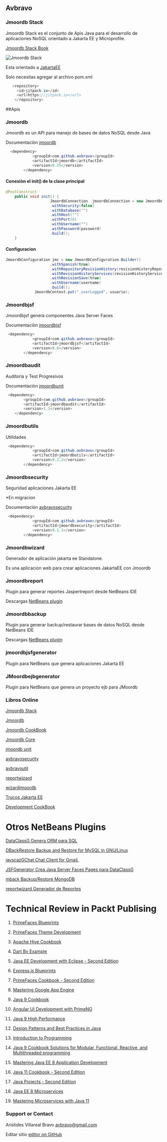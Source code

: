 ## Avbravo



### Jmoordb Stack

Jmoordb Stack es el conjunto de Apis Java para el desarrollo de aplicaciones NoSQL orientado a Jakarta EE y Microprofile.


[Jmoordb Stack Book ](https://avbravo.gitbooks.io/stack-jmoordb/content/)

![Jmoordb Stack](https://i.postimg.cc/ydX0ZW22/jmoordb-stack-1.png)


Esta orientado a 
[JakartaEE ](https://jakarta.ee/)


Solo necesitas agregar al archivo pom.xml

```java
   <repository>
     <id>jitpack.io</id>
     <url>https://jitpack.io</url>
    </repository>
```

##Apis

### Jmoordb 

Jmoordb es un API para manejo de bases de datos NoSQL desde Java

Documentaciòn [jmoordb](https://avbravo.gitbooks.io/jmoordb/content/) 

```java
  <dependency>
            <groupId>com.github.avbravo</groupId>
            <artifactId>jmoordb</artifactId>
            <version>0.25</version>
        </dependency>
```

#### Conexiòn el init() de la clase principal

```java
@PostConstruct
    public void init() {
                    JmoordbConnection  jmoordbConnection = new JmoordbConnection.Builder()
                    .withSecurity(false)                  
                    .withDatabase("")
                    .withHost("")
                    .withPort(0)
                    .withUsername("")
                    .withPassword(password)
                    .build();
    }
```


#### Configuracion
```java
JmoordbConfiguration jmc = new JmoordbConfiguration.Builder()
                    .withSpanish(true)                  
                    .withRepositoryRevisionHistory(revisionHistoryRepository)
                    .withRevisionHistoryServices(revisionHistoryServices)
                    .withRevisionSave(true)
                    .withUsername(username)
                    .build();
		     JmoordbContext.put("_userLogged", usuario);
```


### Jmoordbjsf

Jmoordbjsf genera componentes Java Server Faces

Documentaciòn [jmoordbjsf](https://avbravo.gitbooks.io/jmoordbjsf//content/) 

```java
 <dependency>
            <groupId>com.github.avbravo</groupId>
            <artifactId>jmoordbjsf</artifactId>
            <version>0.6</version>
        </dependency>
```


### Jmoordbaudit

Auditoria y Test Progresivos

Documentaciòn [jmoordbunit](https://avbravo.gitbooks.io/jmoordbunit/content/) 

```java
 <dependency>
	    <groupId>com.github.avbravo</groupId>
	    <artifactId>jmoordbaudit</artifactId>
	    <version>1.1</version>
	</dependency>
```



### Jmoordbutils

Utilidades

```java
 <dependency>
            <groupId>com.github.avbravo</groupId>
            <artifactId>jmoordbutils</artifactId>
            <version>0.2.2</version>
        </dependency>
```




### Jmoordbsecurity

Seguridad aplicaciones Jakarta EE

*En migracion

Documentaciòn [avbravosecurity](https://avbravo.gitbooks.io/avrbavosecurity/content/) 

```java
 <dependency>
            <groupId>com.github.avbravo</groupId>
            <artifactId>jmoordbsecurity</artifactId>
            <version>0.1.1</version>
        </dependency>
```



### Jmoordbwizard
Generador de aplicación jakarta ee Standalone.

Es una aplicacion web para crear aplicaciones JakartaEE con Jmoordb



### Jmoordbreport
Plugin para generar reportes Jaspertreport desde NetBeans IDE


Descargas [NetBeans plugin](http://plugins.netbeans.org/plugin/75519/?show=true) 


### Jmoordbbackup
Plugin para generar backup/restaurar bases de datos NoSQL desde NetBeans IDE

Descargas [NetBeans plugin](http://plugins.netbeans.org/plugin/75520/?show=true) 


### jmoordbjsfgenerator
Plugin para NetBeans que genera aplicaciones Jakarta EE

### JMoordbejbgenerator
Plugin para NetBeans que genera un proyecto ejb para JMoordb


### Libros Online

[Jmoordb Stack](https://avbravo.gitbooks.io/stack-jmoordb/content/)  

[Jmoordb](https://avbravo.gitbooks.io/jmoordb/content/)  

[Jmoordb CookBook](https://avbravo.gitbooks.io/jmoordb-cookbook/content/) 

[Jmoordb Core](https://avbravo.gitbooks.io/jmoordb-code/content/) 

[jmoordb unit](https://avbravo.gitbooks.io/jmoordbunit/content/)  

[avbravosecurity](https://avbravo.gitbooks.io/avrbavosecurity/content/)   

[avbravoutil](https://avbravo.gitbooks.io/avbravoiutil/content/)    

[reportwizard](https://avbravo.gitbooks.io/reportwizard/content/) 
  
[wizardjmoordb](https://avbravo.gitbooks.io/wizardjmoordb/content/) 

[Trucos Jakarta EE](https://avbravo.gitbooks.io/trucosjakartaee/content/) 

[Development CookBook](https://avbravo.gitbooks.io/developmentcookbook/content/) 






# Otros NetBeans Plugins


[DataClassG Genera ORM para SQL ](http://plugins.netbeans.org/plugin/39424/?show=true)  

[DBackRestore  Backup and Restore for MySQL in GNU/Linux](http://plugins.netbeans.org/plugin/42928/?show=true) 

[javscazGChat Chat Client for Gmail.](http://plugins.netbeans.org/plugin/39307/?show=true) 

[JSFGenerator Crea Java Server Faces Pages para DataClassG](http://plugins.netbeans.org/plugin/39439/?show=true) 

[mback Backup/Restore MongoDB](http://plugins.netbeans.org/plugin/74890/?show=true)        

[reportwizard Generador de Reportes](http://plugins.netbeans.org/plugin/74252/?show=true) 






# Technical Review in Packt Publising

1. [PrimeFaces Blueprints ](https://www.packtpub.com/application-development/primefaces-blueprints) 

2. [PrimeFaces Theme Development ](https://www.packtpub.com/web-development/primefaces-theme-development) 

3. [Apache Hive Cookbook ](https://www.packtpub.com/big-data-and-business-intelligence/apache-hive-cookbook) 

4. [Dart By Example ](https://www.packtpub.com/web-development/dart-example) 

5. [Java EE Development with Eclipse - Second Edition](https://www.packtpub.com/application-development/java-ee-development-eclipse-second-edition) 

6. [Express.js Blueprints](https://www.packtpub.com/web-development/expressjs-blueprints) 

7. [PrimeFaces Cookbook - Second Edition](https://www.packtpub.com/application-development/primefaces-cookbook-second-edition) 

8. [Mastering Google App Engine](https://www.packtpub.com/virtualization-and-cloud/mastering-google-app-engine) 


9. [Java 9 Cookbook]() 

10. [Angular UI Development with PrimeNG](https://www.packtpub.com/web-development/angular-ui-development-primeng) 

11. [Java 9 High Performance](https://www.packtpub.com/application-development/java-9-high-performance) 

12. [Design Patterns and Best Practices in Java](https://www.packtpub.com/application-development/design-patterns-and-best-practices-java) 

13. [Introduction to Programming](https://www.packtpub.com/application-development/introduction-programming) 

14. [Java 9 Cookbook Solutions for Modular, Functional, Reactive, and Multithreaded programming](https://www.amazon.com/Java-Cookbook-Functional-Multithreaded-programming/dp/1786461404) 

15. [Mastering Java EE 8 Application Development](https://www.packtpub.com/application-development/mastering-java-ee-8-application-development) 

16. [Java 11 Cookbook - Second Edition](https://www.packtpub.com/application-development/java-11-cookbook-second-edition) 

17. [Java Projects - Second Edition](https://www.packtpub.com/application-development/java-projects-second-edition) 
  
18. [Java EE 8 Microservices](https://www.packtpub.com/application-development/java-ee-8-microservices) 

19. [Mastering Microservices with Java 11](https://www.packtpub.com/application-development/mastering-microservices-java-third-edition)




### Support or Contact

Aristides Villareal Bravo [avbravo@gmail.com](avbravo@gmail.com) 

Editar sitio [editor on GitHub](https://github.com/avbravo/avbravo.github.io/edit/master/README.md) 

